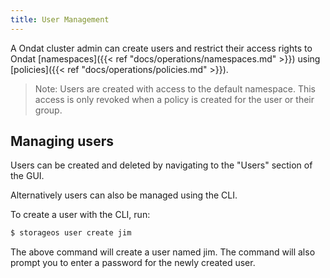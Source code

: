 ```yaml
---
title: User Management
---
```


A Ondat cluster admin can create users and restrict their access rights to
Ondat [namespaces]({{< ref "docs/operations/namespaces.md" >}}) using
[policies]({{< ref "docs/operations/policies.md" >}}).

>Note: Users are created with access to the default namespace. This access is
>only revoked when a policy is created for the user or their group. 

## Managing users

Users can be created and deleted by navigating to the "Users" section of the GUI.

Alternatively users can also be managed using the CLI.

To create a user with the CLI, run:

```bash
$ storageos user create jim
```

The above command will create a user named jim. The command will also prompt
you to enter a password for the newly created user.

